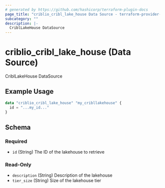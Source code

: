 ```yaml
---
# generated by https://github.com/hashicorp/terraform-plugin-docs
page_title: "criblio_cribl_lake_house Data Source - terraform-provider-criblio"
subcategory: ""
description: |-
  CriblLakeHouse DataSource
---
```


# criblio_cribl_lake_house (Data Source)

CriblLakeHouse DataSource

## Example Usage

```terraform
data "criblio_cribl_lake_house" "my_cribllakehouse" {
  id = "...my_id..."
}
```

<!-- schema generated by tfplugindocs -->
## Schema

### Required

- `id` (String) The ID of the lakehouse to retrieve

### Read-Only

- `description` (String) Description of the lakehouse
- `tier_size` (String) Size of the lakehouse tier
